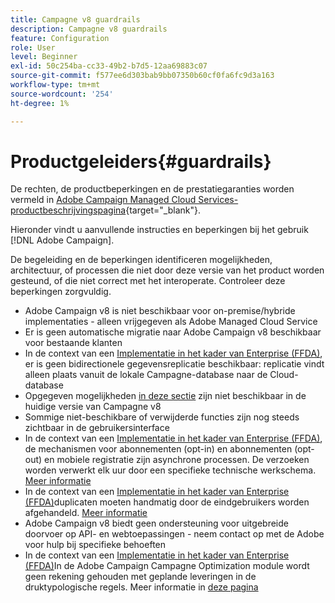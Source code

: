 ```yaml
---
title: Campagne v8 guardrails
description: Campagne v8 guardrails
feature: Configuration
role: User
level: Beginner
exl-id: 50c254ba-cc33-49b2-b7d5-12aa69883c07
source-git-commit: f577ee6d303bab9bb07350b60cf0fa6fc9d3a163
workflow-type: tm+mt
source-wordcount: '254'
ht-degree: 1%

---
```


# Productgeleiders{#guardrails}

De rechten, de productbeperkingen en de prestatiegaranties worden vermeld in [Adobe Campaign Managed Cloud Services-productbeschrijvingspagina](https://helpx.adobe.com/nl/legal/product-descriptions/adobe-campaign-managed-cloud-services.html){target="_blank"}.

Hieronder vindt u aanvullende instructies en beperkingen bij het gebruik [!DNL Adobe Campaign].

De begeleiding en de beperkingen identificeren mogelijkheden, architectuur, of processen die niet door deze versie van het product worden gesteund, of die niet correct met het interoperate. Controleer deze beperkingen zorgvuldig.

* Adobe Campaign v8 is niet beschikbaar voor on-premise/hybride implementaties - alleen vrijgegeven als Adobe Managed Cloud Service
* Er is geen automatische migratie naar Adobe Campaign v8 beschikbaar voor bestaande klanten
* In de context van een [Implementatie in het kader van Enterprise (FFDA)](../architecture/enterprise-deployment.md), er is geen bidirectionele gegevensreplicatie beschikbaar: replicatie vindt alleen plaats vanuit de lokale Campagne-database naar de Cloud-database
* Opgegeven mogelijkheden [in deze sectie](v7-to-v8.md#gs-unavailable-features) zijn niet beschikbaar in de huidige versie van Campagne v8
* Sommige niet-beschikbare of verwijderde functies zijn nog steeds zichtbaar in de gebruikersinterface
* In de context van een [Implementatie in het kader van Enterprise (FFDA)](../architecture/enterprise-deployment.md), de mechanismen voor abonnementen (opt-in) en abonnementen (opt-out) en mobiele registratie zijn asynchrone processen. De verzoeken worden verwerkt elk uur door een specifieke technische werkschema. [Meer informatie](../architecture/replication.md#tech-wf)
* In de context van een [Implementatie in het kader van Enterprise (FFDA)](../architecture/enterprise-deployment.md)duplicaten moeten handmatig door de eindgebruikers worden afgehandeld. [Meer informatie](../architecture/keys.md)
* Adobe Campaign v8 biedt geen ondersteuning voor uitgebreide doorvoer op API- en webtoepassingen - neem contact op met de Adobe voor hulp bij specifieke behoeften
* In de context van een [Implementatie in het kader van Enterprise (FFDA)](../architecture/enterprise-deployment.md)In de Adobe Campaign Campagne Optimization module wordt geen rekening gehouden met geplande leveringen in de druktypologische regels. Meer informatie in [deze pagina](../../automation/campaign-opt/pressure-rules.md)